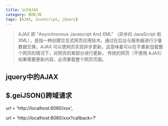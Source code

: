 ```yaml
---
title: 认识AJAX
category: 框架/库
tags: [AJAX, JavaScript, jQuery]
---
```


> AJAX 即 "Asynchronous Javascript And XML" （异步的 JavaScript 和 XML），是指一种创建交互式网页应用技术。通过在后台与服务器进行少量数据交换，AJAX 可以使网页实现异步更新。这意味着可以在不重新加载整个网页的情况下，对网页的某部分进行更新。
传统的网页（不使用 AJAX）如果需要更新内容，必须重载整个网页页面。

## jquery中的AJAX

## $.geiJSON()跨域请求

url = 'http://localhost:8080/xxx',

url = 'http://localhost:8080/xxx?callback=?'